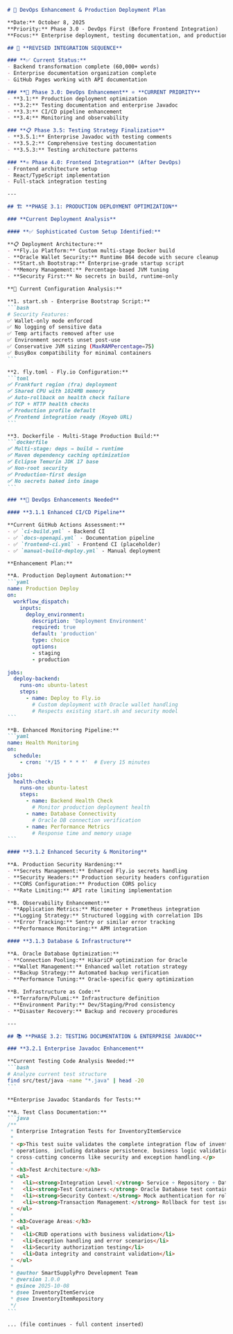 ````markdown
# 🚀 DevOps Enhancement & Production Deployment Plan

**Date:** October 8, 2025  
**Priority:** Phase 3.0 - DevOps First (Before Frontend Integration)  
**Focus:** Enterprise deployment, testing documentation, and production readiness  

## 🎯 **REVISED INTEGRATION SEQUENCE**

### **✅ Current Status:**
- Backend transformation complete (60,000+ words)
- Enterprise documentation organization complete
- GitHub Pages working with API documentation

### **🔄 Phase 3.0: DevOps Enhancement** ⭐ **CURRENT PRIORITY**
- **3.1:** Production deployment optimization
- **3.2:** Testing documentation and enterprise Javadoc
- **3.3:** CI/CD pipeline enhancement
- **3.4:** Monitoring and observability

### **📋 Phase 3.5: Testing Strategy Finalization**
- **3.5.1:** Enterprise Javadoc with testing comments
- **3.5.2:** Comprehensive testing documentation
- **3.5.3:** Testing architecture patterns

### **⚛️ Phase 4.0: Frontend Integration** (After DevOps)
- Frontend architecture setup
- React/TypeScript implementation
- Full-stack integration testing

---

## 🏗️ **PHASE 3.1: PRODUCTION DEPLOYMENT OPTIMIZATION**

### **Current Deployment Analysis**

#### **✅ Sophisticated Custom Setup Identified:**

**📋 Deployment Architecture:**
- **Fly.io Platform:** Custom multi-stage Docker build
- **Oracle Wallet Security:** Runtime B64 decode with secure cleanup
- **Start.sh Bootstrap:** Enterprise-grade startup script
- **Memory Management:** Percentage-based JVM tuning
- **Security First:** No secrets in build, runtime-only

**🔧 Current Configuration Analysis:**

**1. start.sh - Enterprise Bootstrap Script:**
```bash
# Security Features:
✅ Wallet-only mode enforced
✅ No logging of sensitive data
✅ Temp artifacts removed after use
✅ Environment secrets unset post-use
✅ Conservative JVM sizing (MaxRAMPercentage=75)
✅ BusyBox compatibility for minimal containers
```

**2. fly.toml - Fly.io Configuration:**
```toml
✅ Frankfurt region (fra) deployment
✅ Shared CPU with 1024MB memory
✅ Auto-rollback on health check failure
✅ TCP + HTTP health checks
✅ Production profile default
✅ Frontend integration ready (Koyeb URL)
```

**3. Dockerfile - Multi-Stage Production Build:**
```dockerfile
✅ Multi-stage: deps → build → runtime
✅ Maven dependency caching optimization
✅ Eclipse Temurin JDK 17 base
✅ Non-root security
✅ Production-first design
✅ No secrets baked into image
```

### **🚀 DevOps Enhancements Needed**

#### **3.1.1 Enhanced CI/CD Pipeline**

**Current GitHub Actions Assessment:**
- ✅ `ci-build.yml` - Backend CI
- ✅ `docs-openapi.yml` - Documentation pipeline
- ✅ `frontend-ci.yml` - Frontend CI (placeholder)
- ✅ `manual-build-deploy.yml` - Manual deployment

**Enhancement Plan:**

**A. Production Deployment Automation:**
```yaml
name: Production Deploy
on:
  workflow_dispatch:
    inputs:
      deploy_environment:
        description: 'Deployment Environment'
        required: true
        default: 'production'
        type: choice
        options:
        - staging
        - production
      
jobs:
  deploy-backend:
    runs-on: ubuntu-latest
    steps:
      - name: Deploy to Fly.io
        # Custom deployment with Oracle wallet handling
        # Respects existing start.sh and security model
```

**B. Enhanced Monitoring Pipeline:**
```yaml
name: Health Monitoring
on:
  schedule:
    - cron: '*/15 * * * *'  # Every 15 minutes
    
jobs:
  health-check:
    runs-on: ubuntu-latest
    steps:
      - name: Backend Health Check
        # Monitor production deployment health
      - name: Database Connectivity
        # Oracle DB connection verification
      - name: Performance Metrics
        # Response time and memory usage
```

#### **3.1.2 Enhanced Security & Monitoring**

**A. Production Security Hardening:**
- **Secrets Management:** Enhanced Fly.io secrets handling
- **Security Headers:** Production security headers configuration
- **CORS Configuration:** Production CORS policy
- **Rate Limiting:** API rate limiting implementation

**B. Observability Enhancement:**
- **Application Metrics:** Micrometer + Prometheus integration
- **Logging Strategy:** Structured logging with correlation IDs
- **Error Tracking:** Sentry or similar error tracking
- **Performance Monitoring:** APM integration

#### **3.1.3 Database & Infrastructure**

**A. Oracle Database Optimization:**
- **Connection Pooling:** HikariCP optimization for Oracle
- **Wallet Management:** Enhanced wallet rotation strategy
- **Backup Strategy:** Automated backup verification
- **Performance Tuning:** Oracle-specific query optimization

**B. Infrastructure as Code:**
- **Terraform/Pulumi:** Infrastructure definition
- **Environment Parity:** Dev/Staging/Prod consistency
- **Disaster Recovery:** Backup and recovery procedures

---

## 📚 **PHASE 3.2: TESTING DOCUMENTATION & ENTERPRISE JAVADOC**

### **3.2.1 Enterprise Javadoc Enhancement**

**Current Testing Code Analysis Needed:**
```bash
# Analyze current test structure
find src/test/java -name "*.java" | head -20
```

**Enterprise Javadoc Standards for Tests:**

**A. Test Class Documentation:**
```java
/**
 * Enterprise Integration Tests for InventoryItemService
 * 
 * <p>This test suite validates the complete integration flow of inventory management
 * operations, including database persistence, business logic validation, and 
 * cross-cutting concerns like security and exception handling.</p>
 * 
 * <h3>Test Architecture:</h3>
 * <ul>
 *   <li><strong>Integration Level:</strong> Service + Repository + Database</li>
 *   <li><strong>Test Containers:</strong> Oracle Database test container</li>
 *   <li><strong>Security Context:</strong> Mock authentication for role testing</li>
 *   <li><strong>Transaction Management:</strong> Rollback for test isolation</li>
 * </ul>
 * 
 * <h3>Coverage Areas:</h3>
 * <ul>
 *   <li>CRUD operations with business validation</li>
 *   <li>Exception handling and error scenarios</li>
 *   <li>Security authorization testing</li>
 *   <li>Data integrity and constraint validation</li>
 * </ul>
 * 
 * @author SmartSupplyPro Development Team
 * @version 1.0.0
 * @since 2025-10-08
 * @see InventoryItemService
 * @see InventoryItemRepository
 */
```

... (file continues - full content inserted) 
